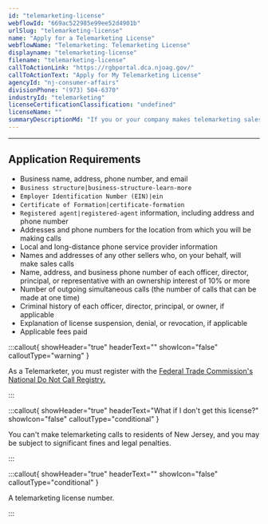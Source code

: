 ```yaml
---
id: "telemarketing-license"
webflowId: "669ac522985e99ee52d4901b"
urlSlug: "telemarketing-license"
name: "Apply for a Telemarketing License"
webflowName: "Telemarketing: Telemarketing License"
displayname: "telemarketing-license"
filename: "telemarketing-license"
callToActionLink: "https://rgbportal.dca.njoag.gov/"
callToActionText: "Apply for My Telemarketing License"
agencyId: "nj-consumer-affairs"
divisionPhone: "(973) 504-6370"
industryId: "telemarketing"
licenseCertificationClassification: "undefined"
licenseName: ""
summaryDescriptionMd: "If you or your company makes telemarketing sales calls to customers in New Jersey, you need a telemarketing license."
---
```


---

## Application Requirements

- Business name, address, phone number, and email
- `Business structure|business-structure-learn-more`
- `Employer Identification Number (EIN)|ein`
- `Certificate of Formation|certificate-formation`
- `Registered agent|registered-agent` information, including address and phone number
- Addresses and phone numbers for the location from which you will be making calls
- Local and long-distance phone service provider information
- Names and addresses of any other sellers who, on your behalf, will make sales calls
- Name, address, and business phone number of each officer, director, principal, or representative with an ownership interest of 10% or more
- Number of outgoing simultaneous calls (the number of calls that can be made at one time)
- Criminal history of each officer, director, principal, or owner, if applicable
- Explanation of license suspension, denial, or revocation, if applicable
- Applicable fees paid

:::callout{ showHeader="true" headerText="" showIcon="false" calloutType="warning" }

As a Telemarketer, you must register with the [Federal Trade Commission's National Do Not Call Registry.](https://telemarketing.donotcall.gov/)

:::

:::callout{ showHeader="true" headerText="What if I don't get this license?" showIcon="false" calloutType="conditional" }

You can't make telemarketing calls to residents of New Jersey, and you may be subject to significant fines and legal penalties.

:::

:::callout{ showHeader="true" headerText="" showIcon="false" calloutType="conditional" }

A telemarketing license number.

:::
